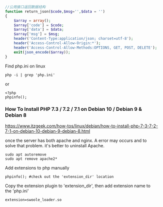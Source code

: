 ```php
//公用接口返回数据结构
function return_json($code,$msg='',$data = '')
{
    $array = array();
    $array['code'] = $code;
    $array['data'] = $data;
    $array['msg'] = $msg;
    header('Content-Type:application/json; charset=utf-8');
    header('Access-Control-Allow-Origin:*');
    header('Access-Control-Allow-Methods:OPTIONS, GET, POST, DELETE');
    exit(json_encode($array));
}
```
Find php.ini on linux
```shell script
php -i | grep 'php.ini'
```
or 
```shell script
<?php
phpinfo();
```
### How To Install PHP 7.3 / 7.2 / 7.1 on Debian 10 / Debian 9 & Debian 8
https://www.itzgeek.com/how-tos/linux/debian/how-to-install-php-7-3-7-2-7-1-on-debian-10-debian-9-debian-8.html

once the server has both apache and nginx. A error may occurs and to solve that problem. it's better to uninstall Apache.
```shell script
sudo apt autoremove
sudo apt remove apache2*
```

Add extensions to php manually 
```shell script
phpinfo(); #check out the 'extension_dir' location
```
Copy the extension plugin to 'extension_dir', then add extension name to the 'php.ini'
```shell script
extension=swoole_loader.so
```

